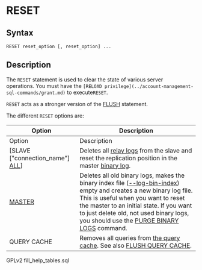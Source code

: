 # RESET

## Syntax

```
RESET reset_option [, reset_option] ...
```

## Description

The `RESET` statement is used to clear the state of various server\
operations. You must have the `[RELOAD privilege](../account-management-sql-commands/grant.md)` to execute`RESET`.

`RESET` acts as a stronger version of the [FLUSH](flush-commands/flush.md) statement.

The different `RESET` options are:

| Option                                                                        | Description                                                                                                                                                                                                                                                                                                                                                                                                                                    |
| ----------------------------------------------------------------------------- | ---------------------------------------------------------------------------------------------------------------------------------------------------------------------------------------------------------------------------------------------------------------------------------------------------------------------------------------------------------------------------------------------------------------------------------------------- |
| Option                                                                        | Description                                                                                                                                                                                                                                                                                                                                                                                                                                    |
| \[SLAVE \["connection\_name"] [ALL](replication-statements/reset-replica.md)] | Deletes all [relay logs](../../../server-management/server-monitoring-logs/binary-log/relay-log.md) from the slave and reset the replication position in the master [binary log](../../../server-management/server-monitoring-logs/binary-log/).                                                                                                                                                                                               |
| [MASTER](replication-statements/reset-master.md)                              | Deletes all old binary logs, makes the binary index file ([--log-bin-index](../../../server-management/getting-installing-and-upgrading-mariadb/starting-and-stopping-mariadb/mariadbd-options.md)) empty and creates a new binary log file. This is useful when you want to reset the master to an initial state. If you want to just delete old, not used binary logs, you should use the [PURGE BINARY LOGS](purge-binary-logs.md) command. |
| QUERY CACHE                                                                   | Removes all queries from [the query cache](../../../ha-and-performance/optimization-and-tuning/buffers-caches-and-threads/query-cache.md). See also [FLUSH QUERY CACHE](flush-commands/flush-query-cache.md).                                                                                                                                                                                                                                  |

GPLv2 fill\_help\_tables.sql
